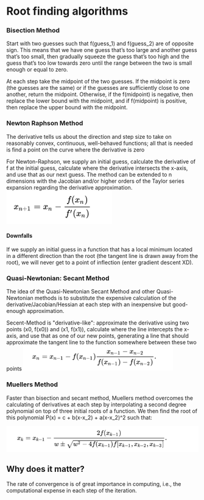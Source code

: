 # Root finding algorithms


### Bisection Method

Start with two guesses such that f(guess_1) and f(guess_2) are of opposite sign. This means that we have one guess that’s too large and another guess that’s too small, then gradually squeeze the guess that’s too high and the guess that’s too low towards zero until the range between the two is small enough or equal to zero.

At each step take the midpoint of the two guesses. If the midpoint is zero (the guesses are the same) or if the guesses are sufficiently close to one another, return the midpoint. Otherwise, if the f(midpoint) is negative, then replace the lower bound with the midpoint, and if f(midpoint) is positive, then replace the upper bound with the midpoint.

### Newton Raphson Method


The derivative tells us about the direction and step size to take on reasonably convex, continuous, well-behaved functions; all that is needed is find a point on the curve where the derivative is zero

For Newton-Raphson, we supply an initial guess, calculate the derivative of f at the initial guess, calculate where the derivative intersects the x-axis, and use that as our next guess.  The method can be extended to n dimensions with the Jacobian and/or higher orders of the Taylor series expansion regarding the derivative approximation.
![Newt Gringrich](images/newton_raphson_equation.png)
#### Downfalls
If we supply an initial guess in a function that has a local minimum located in a different direction than the root (the tangent line is drawn away from the root), we will never get to a point of inflection (enter gradient descent XD).  

### Quasi-Newtonian: Secant Method


The idea of the Quasi-Newtonian Secant Method and other Quasi-Newtonian methods is to substitute the expensive calculation of the derivative/Jacobian/Hessian at each step with an inexpensive but good-enough approximation.

Secent-Method is "derivative-like": approximate the derivative using two points (x0, f(x0)) and (x1, f(x1)), calculate where the line intercepts the x-axis, and use that as one of our new points, generating a line that should approximate the tangent line to the function somewhere between these two points
![Secant Image](images/secant_method.png)

### Muellers Method

Faster than bisection and secant method, Muellers method overcomes the calculating of derivatives at each step by interpolating a second degree polynomial on top of three initial roots of a function. We then find the root of this polynomial P(x) = c + b(x-x_2) + a(x-x_2)^2 such that:

![muller method](images/mullers_equation.png)

## Why does it matter?

The rate of convergence is of great importance in computing, i.e.,
the computational expense in each step of the iteration.
